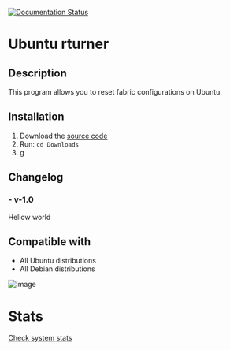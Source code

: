 [![Documentation Status](https://readthedocs.org/projects/skarlotastro/badge/?version=latest)](https://skarlotastro.readthedocs.io/es/latest/?badge=latest)

# Ubuntu rturner

## Description
This program allows you to reset fabric configurations on Ubuntu.

## Installation

1. Download the [source code](https://github.com/skarlotastro/SkarlotAstro/blob/main/app/skarlotastro.sh)
2. Run: ```cd Downloads```
3. g

## Changelog
### - v-1.0
Hellow world

## Compatible with
- All Ubuntu distributions
- All Debian distributions

![image](https://i.ibb.co/X8gZQpc/debian-logo-big-1-2.png)

# Stats
[Check system stats](https://stats.uptimerobot.com/lMZ0kI1Y4w)
